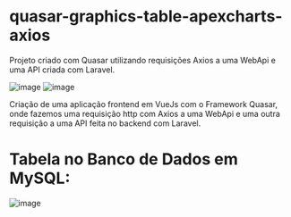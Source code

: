 # quasar-graphics-table-apexcharts-axios
Projeto criado com Quasar utilizando requisições Axios a uma WebApi e uma API criada com Laravel.

![image](https://user-images.githubusercontent.com/44420212/115618227-c9ef6380-a2c8-11eb-8c76-0280aee5691f.png)
![image](https://user-images.githubusercontent.com/44420212/115619455-42a2ef80-a2ca-11eb-8a0c-3160af3cfd1a.png)

Criação de uma aplicação frontend em VueJs com o Framework Quasar, onde fazemos uma requisição http com Axios a uma WebApi e uma outra requisição a uma API feita no backend com Laravel.

# Tabela no Banco de Dados em MySQL:
![image](https://user-images.githubusercontent.com/44420212/115619144-ea6bed80-a2c9-11eb-8085-97840c470cc6.png)


